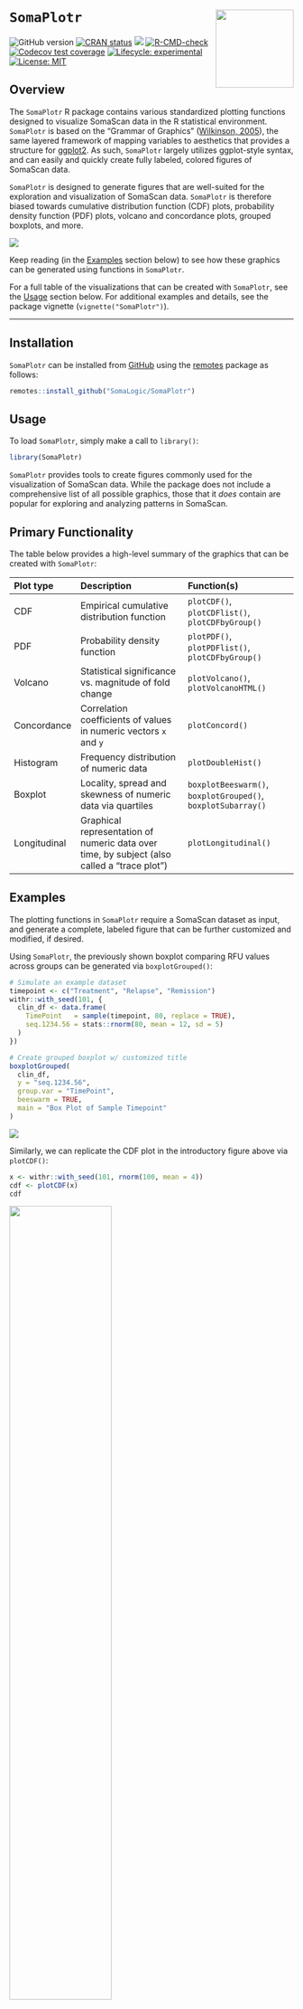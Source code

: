 
<!-- README.md is generated from README.Rmd. Please edit that file -->

# `SomaPlotr` <a href="https://somalogic.github.io/SomaPlotr"><img src="man/figures/logo.png" align="right" height="138" alt="" /></a>

<!-- badges: start -->

![GitHub
version](https://img.shields.io/badge/Version-0.0.0.9000-success.svg?style=flat&logo=github)
[![CRAN
status](http://www.r-pkg.org/badges/version/SomaPlotr)](https://cran.r-project.org/package=SomaPlotr)
[![](https://cranlogs.r-pkg.org/badges/grand-total/SomaPlotr)](https://cran.r-project.org/package=SomaPlotr)
[![R-CMD-check](https://github.com/SomaLogic/SomaPlotr/workflows/R-CMD-check/badge.svg)](https://github.com/SomaLogic/SomaPlotr/actions)
[![Codecov test
coverage](https://codecov.io/gh/SomaLogic/SomaPlotr/branch/main/graph/badge.svg)](https://app.codecov.io/gh/SomaLogic/SomaPlotr?branch=main)
[![Lifecycle:
experimental](https://img.shields.io/badge/lifecycle-experimental-orange.svg)](https://lifecycle.r-lib.org/articles/stages.html#experimental)
[![License:
MIT](https://img.shields.io/badge/License-MIT-blue.svg)](https://choosealicense.com/licenses/mit/)
<!-- badges: end -->

## Overview

The `SomaPlotr` R package contains various standardized plotting
functions designed to visualize SomaScan data in the R statistical
environment. `SomaPlotr` is based on the “Grammar of Graphics”
([Wilkinson,
2005](https://link.springer.com/book/10.1007/0-387-28695-0)), the same
layered framework of mapping variables to aesthetics that provides a
structure for [ggplot2](https://cran.r-project.org/package=ggplot2). As
such, `SomaPlotr` largely utilizes ggplot-style syntax, and can easily
and quickly create fully labeled, colored figures of SomaScan data.

`SomaPlotr` is designed to generate figures that are well-suited for the
exploration and visualization of SomaScan data. `SomaPlotr` is therefore
biased towards cumulative distribution function (CDF) plots, probability
density function (PDF) plots, volcano and concordance plots, grouped
boxplots, and more.

<img src="man/figures/README-plot-grid-1.png" style="display: block; margin: auto auto auto 0;" />

Keep reading (in the [Examples](#examples) section below) to see how
these graphics can be generated using functions in `SomaPlotr`.

For a full table of the visualizations that can be created with
`SomaPlotr`, see the [Usage](#usage) section below. For additional
examples and details, see the package vignette
(`vignette("SomaPlotr")`).

------------------------------------------------------------------------

## Installation

`SomaPlotr` can be installed from
[GitHub](https://github.com/SomaLogic/SomaPlotr) using the
[remotes](https://CRAN.R-project.org/package=remotes) package as
follows:

``` r
remotes::install_github("SomaLogic/SomaPlotr")
```

## <a id="usage"></a>Usage

To load `SomaPlotr`, simply make a call to `library()`:

``` r
library(SomaPlotr)
```

`SomaPlotr` provides tools to create figures commonly used for the
visualization of SomaScan data. While the package does not include a
comprehensive list of all possible graphics, those that it *does*
contain are popular for exploring and analyzing patterns in SomaScan.

## Primary Functionality

The table below provides a high-level summary of the graphics that can
be created with `SomaPlotr`:

| Plot type    | Description                                                                                 | Function(s)                                                  |
|:-------------|:--------------------------------------------------------------------------------------------|:-------------------------------------------------------------|
| CDF          | Empirical cumulative distribution function                                                  | `plotCDF()`, `plotCDFlist()`, `plotCDFbyGroup()`             |
| PDF          | Probability density function                                                                | `plotPDF()`, `plotPDFlist()`, `plotCDFbyGroup()`             |
| Volcano      | Statistical significance vs. magnitude of fold change                                       | `plotVolcano()`, `plotVolcanoHTML()`                         |
| Concordance  | Correlation coefficients of values in numeric vectors `x` and `y`                           | `plotConcord()`                                              |
| Histogram    | Frequency distribution of numeric data                                                      | `plotDoubleHist()`                                           |
| Boxplot      | Locality, spread and skewness of numeric data via quartiles                                 | `boxplotBeeswarm()`, `boxplotGrouped()`, `boxplotSubarray()` |
| Longitudinal | Graphical representation of numeric data over time, by subject (also called a “trace plot”) | `plotLongitudinal()`                                         |

## <a id="examples"></a>Examples

The plotting functions in `SomaPlotr` require a SomaScan dataset as
input, and generate a complete, labeled figure that can be further
customized and modified, if desired.

Using `SomaPlotr`, the previously shown boxplot comparing RFU values
across groups can be generated via `boxplotGrouped()`:

``` r
# Simulate an example dataset
timepoint <- c("Treatment", "Relapse", "Remission")
withr::with_seed(101, {
  clin_df <- data.frame(
    TimePoint   = sample(timepoint, 80, replace = TRUE),
    seq.1234.56 = stats::rnorm(80, mean = 12, sd = 5)
  )
})

# Create grouped boxplot w/ customized title
boxplotGrouped(
  clin_df,
  y = "seq.1234.56", 
  group.var = "TimePoint", 
  beeswarm = TRUE, 
  main = "Box Plot of Sample Timepoint"
)
```

<img src="man/figures/README-boxplot-grouped-1.png" style="display: block; margin: auto auto auto 0;" />

Similarly, we can replicate the CDF plot in the introductory figure
above via `plotCDF()`:

``` r
x <- withr::with_seed(101, rnorm(100, mean = 4))
cdf <- plotCDF(x)
cdf
```

<img src="man/figures/README-cdf-1.png" width="60%" style="display: block; margin: auto auto auto 0;" />

A quantile/percentile line (the <span style="color:red">red line</span>
in the figure below) can be added to an existing CDF plot via
`addCDFquantiles()`:

``` r
cdf + addCDFquantiles(x, col = "red")
```

<img src="man/figures/README-cdf-quantiles-1.png" width="60%" style="display: block; margin: auto auto auto 0;" />

For a more in-depth overview of the package and a full list of example
plots, please see the package vignette: `vignette("SomaPlotr")`.

------------------------------------------------------------------------

## Color Palettes

`SomaPlotr` provides color palettes that correspond to SomaLogic
Operating Co., Inc. company color schemes:

``` r
scales::show_col(palette_soma(n = 8))
```

<img src="man/figures/README-palette-soma-1.png" width="60%" style="display: block; margin: auto auto auto 0;" />

These palettes can be incorporated into figures in a variety of ways.
The `soma_colors` and `soma_colors2` objects provide individual hex
colors for the SomaLogic color scheme. These objects can be used to
transform the [ggplot2](https://ggplot2.tidyverse.org/) default color
palette.

``` r
data.frame(x = seq_along(soma_colors2), y = seq_along(soma_colors2)) |> 
  ggplot(aes(x = x, y = y)) +
  geom_bar(stat = "identity", fill = soma_colors2) +
  scale_x_discrete(labels = names(soma_colors2)) +
  theme(axis.title.y = element_blank(),
        axis.text.y = element_blank(),
        axis.ticks.y = element_blank())
```

<img src="man/figures/README-soma-colors2-1.png" width="60%" style="display: block; margin: auto auto auto 0;" />

## Themes

The `theme_soma()` theme and `scale_color_soma()` functions provide a
uniform plotting and color scheme. By using the `theme_soma()` theme,
polished, publication ready figures can be generated with consistent
font sizes, backgrounds, legend positions, and more.

Below, the left plot (`p1`) was created with the `mtcars` data set,
using all `ggplot2` defaults. The right plot (`p2`) uses the same data
set, but with the `theme_soma()` theme and `scale_color_soma()` color
scale applied.

``` r
p1 <- ggplot(mtcars, aes(x = hp, y = mpg, color = factor(cyl))) +
  geom_point(alpha = 0.5, size = 4)

p2 <- p1 + 
  theme_soma() + 
  scale_color_soma()
```

<img src="man/figures/README-theme-comparison-1.png" style="display: block; margin: auto auto auto 0;" />

More detailed examples illustrating how to apply these themes can be
found in the `vignette("SomaPlotr", )`. For a full list of available
color scales and themes, see `?SomaPlotr::theme_soma`.

------------------------------------------------------------------------

## MIT LICENSE

- See:
  - [LICENSE](https://github.com/SomaLogic/SomaPlotr/blob/main/LICENSE.md)
- The MIT license:
  - <https://choosealicense.com/licenses/mit/>
  - [https://www.tldrlegal.com/license/mit-license/](https://www.tldrlegal.com/license/mit-license)
- Further:
  - “SomaPlotr” and “SomaLogic” are trademarks owned by SomaLogic
    Operating Co., Inc. No license is hereby granted to these trademarks
    other than for purposes of identifying the origin or source of this
    Software.
